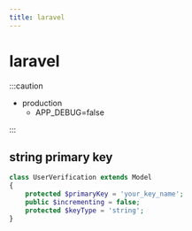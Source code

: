 ```yaml
---
title: laravel
---
```


# laravel

:::caution

- production
  - APP_DEBUG=false

:::

## string primary key

```php
class UserVerification extends Model
{
    protected $primaryKey = 'your_key_name';
    public $incrementing = false;
    protected $keyType = 'string';
}
```
